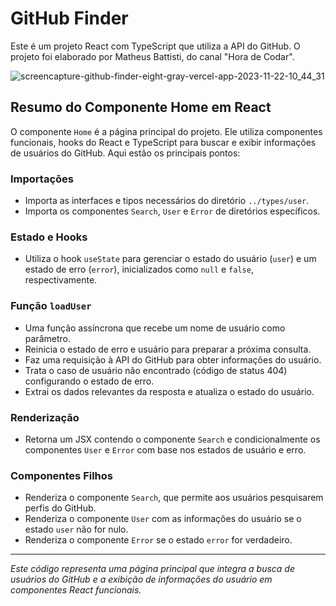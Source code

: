 # GitHub Finder

Este é um projeto React com TypeScript que utiliza a API do GitHub. O projeto foi elaborado por Matheus Battisti, do canal "Hora de Codar".

![screencapture-github-finder-eight-gray-vercel-app-2023-11-22-10_44_31](https://github.com/jessica-sobreira/github_finder/assets/117686537/3f6d0436-44a6-47f4-a1f6-b92fde951185)

## Resumo do Componente Home em React

O componente `Home` é a página principal do projeto. Ele utiliza componentes funcionais, hooks do React e TypeScript para buscar e exibir informações de usuários do GitHub. Aqui estão os principais pontos:

### Importações
- Importa as interfaces e tipos necessários do diretório `../types/user`.
- Importa os componentes `Search`, `User` e `Error` de diretórios específicos.

### Estado e Hooks
- Utiliza o hook `useState` para gerenciar o estado do usuário (`user`) e um estado de erro (`error`), inicializados como `null` e `false`, respectivamente.

### Função `loadUser`
- Uma função assíncrona que recebe um nome de usuário como parâmetro.
- Reinicia o estado de erro e usuário para preparar a próxima consulta.
- Faz uma requisição à API do GitHub para obter informações do usuário.
- Trata o caso de usuário não encontrado (código de status 404) configurando o estado de erro.
- Extrai os dados relevantes da resposta e atualiza o estado do usuário.

### Renderização
- Retorna um JSX contendo o componente `Search` e condicionalmente os componentes `User` e `Error` com base nos estados de usuário e erro.

### Componentes Filhos
- Renderiza o componente `Search`, que permite aos usuários pesquisarem perfis do GitHub.
- Renderiza o componente `User` com as informações do usuário se o estado `user` não for nulo.
- Renderiza o componente `Error` se o estado `error` for verdadeiro.

---

*Este código representa uma página principal que integra a busca de usuários do GitHub e a exibição de informações do usuário em componentes React funcionais.*
